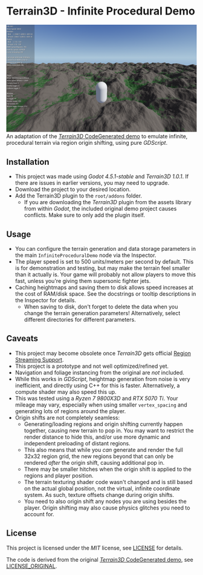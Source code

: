 # Terrain3D - Infinite Procedural Demo
![](screenshot.png)
An adaptation of the [*Terrain3D* CodeGenerated demo](https://github.com/TokisanGames/Terrain3D/blob/main/project/demo/src/CodeGenerated.gd) to emulate infinite, procedural terrain via region origin shifting, using pure *GDScript*.

## Installation
- This project was made using *Godot 4.5.1-stable* and *Terrain3D 1.0.1*. If there are issues in earlier versions, you may need to upgrade.
- Download the project to your desired location.
- Add the Terrain3D plugin to the `root/addons` folder.
  - If you are downloading the *Terrain3D* plugin from the assets library from within *Godot*, the included original demo project causes conflicts. Make sure to only add the plugin itself.
 
## Usage
- You can configure the terrain generation and data storage parameters in the main `InfiniteProceduralDemo` node via the Inspector.
- The player speed is set to 500 units/meters per second by default. This is for demonstration and testing, but may make the terrain feel smaller than it actually is. Your game will probably not allow players to move this fast, unless you're giving them supersonic fighter jets.
- Caching heightmaps and saving them to disk allows speed increases at the cost of RAM/disk space. See the docstrings or tooltip descriptions in the Inspector for details.
  - When saving to disk, don't forget to delete the data when you change the terrain generation parameters! Alternatively, select different directories for different parameters.
 
## Caveats
- This project may become obsolete once *Terrain3D* gets official [Region Streaming Support](https://github.com/TokisanGames/Terrain3D/issues/491).
- This project is a prototype and not well optimized/refined yet.
- Navigation and foliage instancing from the original are *not* included.
- While this works in *GDScript*, heightmap generation from noise is very inefficient, and directly using C++ for this is faster. Alternatively, a compute shader may also speed this up.
- This was tested using a *Ryzen 7 9800X3D* and *RTX 5070 Ti*. Your mileage may vary, especially when using smaller `vertex_spacing` and generating lots of regions around the player.
- Origin shifts are not completely seamless:
  - Generating/loading regions and origin shifting currently happen together, causing new terrain to pop in. You may want to restrict the render distance to hide this, and/or use more dynamic and independent preloading of distant regions.
  - This also means that while you *can* generate and render the full 32x32 region grid, the new regions beyond that can only be rendered *after* the origin shift, causing additional pop in.
  - There may be smaller hitches when the origin shift is applied to the regions and player position.
  - The terrain texturing shader code wasn't changed and is still based on the actual global position, not the virtual, infinite coordinate system. As such, texture offsets change during origin shifts.
  - You need to also origin shift any nodes you are using besides the player. Origin shifting may also cause physics glitches you need to account for.
## License
This project is licensed under the *MIT* license, see [LICENSE](LICENSE) for details.

The code is derived from the original [*Terrain3D* CodeGenerated demo](https://github.com/TokisanGames/Terrain3D/blob/main/project/demo/src/CodeGenerated.gd), see [LICENSE_ORIGINAL](LICENSE_ORIGINAL).

 
